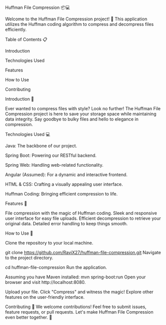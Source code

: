 Huffman File Compression 📦💻

Welcome to the Huffman File Compression project! 🚀 
This application utilizes the Huffman coding algorithm to compress and decompress files efficiently.

Table of Contents 📋

Introduction

Technologies Used

Features

How to Use

Contributing

Introduction 📝

Ever wanted to compress files with style? Look no further! The Huffman File 
Compression project is here to save your storage space while maintaining data integrity. 
Say goodbye to bulky files and hello to elegance in compression.

Technologies Used 💻

Java: The backbone of our project.

Spring Boot: Powering our RESTful backend.

Spring Web: Handling web-related functionality.

Angular (Assumed): For a dynamic and interactive frontend.

HTML & CSS: Crafting a visually appealing user interface.

Huffman Coding: Bringing efficient compression to life.

Features 🌟

File compression with the magic of Huffman coding.
Sleek and responsive user interface for easy file uploads.
Efficient decompression to retrieve your original data.
Detailed error handling to keep things smooth.

How to Use 🚀

Clone the repository to your local machine.

git clone https://github.com/RaviX27/huffman-file-compression.git
Navigate to the project directory.

cd huffman-file-compression
Run the application.

Assuming you have Maven installed: mvn spring-boot:run
Open your browser and visit http://localhost:8080.

Upload your file.
Click "Compress" and witness the magic!
Explore other features on the user-friendly interface.

Contributing 🤝
We welcome contributions! Feel free to submit issues, feature requests, 
or pull requests. Let's make Huffman File Compression even better together. 🌈

